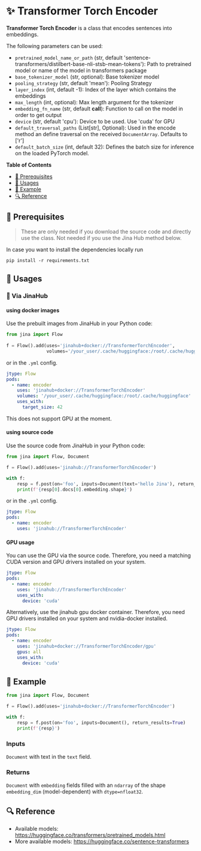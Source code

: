 # ✨ Transformer Torch Encoder

**Transformer Torch Encoder** is a class that encodes sentences into embeddings.

The following parameters can be used:

- `pretrained_model_name_or_path` (str, default 'sentence-transformers/distilbert-base-nli-stsb-mean-tokens'): Path to pretrained model or name of the model in transformers package
- `base_tokenizer_model` (str, optional): Base tokenizer model
- `pooling_strategy` (str, default 'mean'): Pooling Strategy
- `layer_index` (int, default -1): Index of the layer which contains the embeddings
- `max_length` (int, optional): Max length argument for the tokenizer
- `embedding_fn_name` (str, default __call__): Function to call on the model in order to get output
- `device` (str, default 'cpu'): Device to be used. Use 'cuda' for GPU
- `default_traversal_paths` (List[str], Optional): Used in the encode method an define traversal on the received `DocumentArray`. Defaults to ['r']
- `default_batch_size` (int, default 32): Defines the batch size for inference on the loaded PyTorch model.


**Table of Contents**

- [🌱 Prerequisites](#-prerequisites)
- [🚀 Usages](#-usages)
- [🎉️ Example](#-example)
- [🔍️ Reference](#-reference)


## 🌱 Prerequisites


> These are only needed if you download the source code and directly use the class. Not needed if you use the Jina Hub method below.

In case you want to install the dependencies locally run 
```
pip install -r requirements.txt
```

## 🚀 Usages

### 🚚 Via JinaHub

#### using docker images
Use the prebuilt images from JinaHub in your Python code: 

```python
from jina import Flow
	
f = Flow().add(uses='jinahub+docker://TransformerTorchEncoder',
               volumes='/your_user/.cache/huggingface:/root/.cache/huggingface')
```

or in the `.yml` config.
	
```yaml
jtype: Flow
pods:
  - name: encoder
    uses: 'jinahub+docker://TransformerTorchEncoder'
    volumes: '/your_user/.cache/huggingface:/root/.cache/huggingface'
    uses_with: 
      target_size: 42
``` 
This does not support GPU at the moment.

#### using source code
Use the source code from JinaHub in your Python code:

```python
from jina import Flow, Document

f = Flow().add(uses='jinahub://TransformerTorchEncoder')

with f:
    resp = f.post(on='foo', inputs=Document(text='hello Jina'), return_results=True)
    print(f'{resp[0].docs[0].embedding.shape}')
```

or in the `.yml` config.

```yaml
jtype: Flow
pods:
  - name: encoder
    uses: 'jinahub://TransformerTorchEncoder'
```

#### GPU usage

You can use the GPU via the source code. Therefore, you need a matching CUDA version
and GPU drivers installed on your system. 
```yaml
jtype: Flow
pods:
  - name: encoder
    uses: 'jinahub://TransformerTorchEncoder'
    uses_with:
      device: 'cuda'
```
Alternatively, use the jinahub gpu docker container. Therefore, you need GPU
drivers installed on your system and nvidia-docker installed.
```yaml
jtype: Flow
pods:
  - name: encoder
    uses: 'jinahub+docker://TransformerTorchEncoder/gpu'
    gpus: all
    uses_with:
      device: 'cuda'
```


## 🎉️ Example

```python
from jina import Flow, Document

f = Flow().add(uses='jinahub+docker://TransformerTorchEncoder')

with f:
    resp = f.post(on='foo', inputs=Document(), return_results=True)
	print(f'{resp}')
```

### Inputs 

`Document` with text in the `text` field.

### Returns

`Document` with `embedding` fields filled with an `ndarray` of the shape `embedding_dim` (model-dependent) with `dtype=nfloat32`.


## 🔍️ Reference
- Available models: https://huggingface.co/transformers/pretrained_models.html
- More available models: https://huggingface.co/sentence-transformers

